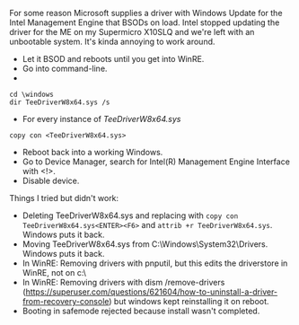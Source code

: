 For some reason Microsoft supplies a driver with Windows Update for the Intel Management Engine that BSODs on load. Intel stopped updating the driver for the ME on my Supermicro X10SLQ and we're left with an unbootable system. It's kinda annoying to work around.

  * Let it BSOD and reboots until you get into WinRE. 
  * Go into command-line.
  * 
```
cd \windows
dir TeeDriverW8x64.sys /s
```
  * For every instance of *TeeDriverW8x64.sys*
```
copy con <TeeDriverW8x64.sys>
```
  * Reboot back into a working Windows.
  * Go to Device Manager, search for Intel(R) Management Engine Interface with <!>.
  * Disable device.


Things I tried but didn't work:
  * Deleting TeeDriverW8x64.sys and replacing with `copy con TeeDriverW8x64.sys<ENTER><F6>` and `attrib +r TeeDriverW8x64.sys`. Windows puts it back.
  * Moving TeeDriverW8x64.sys from C:\Windows\System32\Drivers\. Windows puts it back.
  * In WinRE: Removing drivers with pnputil, but this edits the driverstore in WinRE, not on c:\
  * In WinRE: Removing drivers with dism /remove-drivers (https://superuser.com/questions/621604/how-to-uninstall-a-driver-from-recovery-console)  but windows kept reinstalling it on reboot.
  * Booting in safemode rejected because install wasn't completed.

